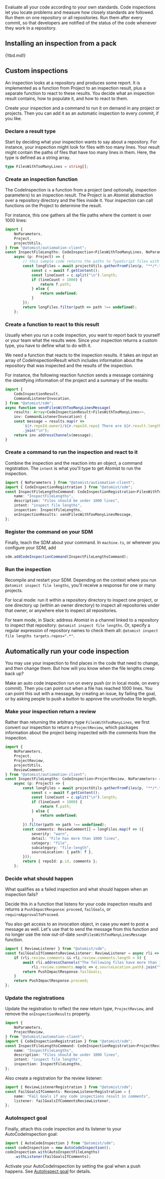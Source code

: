 Evaluate all your code according to your own standards.  Code
inspections let you locate problems and measure how closely standards
are followed.  Run them on one repository or all repositories.  Run
them after every commit, so that developers are notified of the status
of the code whenever they work in a repository.

## Installing an inspection from a pack

{!tbd.md!}

## Custom inspections

An inspection looks at a repository and produces some report.  It is
implemented as a function from Project to an inspection result, plus a
separate function to react to these results.  You decide what an
inspection result contains, how to populate it, and how to react to
them.

Create your inspection and a command to run it on demand in any
project or projects.  Then you can add it as an automatic inspection to
every commit, if you like.

### Declare a result type

Start by deciding what your inspection wants to say about a
repository.  For instance, your inspection might look for files with
too many lines.  Your result might contain the paths of files that
have too many lines in them.  Here, the type is defined as a string
array.

```typescript
type FilesWithTooManyLines = string[];
```

### Create an inspection function

The CodeInspection is a function from a project (and optionally,
inspection parameters) to an inspection result.  The Project is an
Atomist abstraction over a repository directory and the files inside
it.  Your inspection can call functions on the Project to determine
the result.

For instance, this one gathers all the file paths where the content is
over 1000 lines:

```typescript
import {
    NoParameters,
    Project,
    projectUtils,
} from "@atomist/autiomation-client";
const InspectFileLengths: CodeInspection<FilesWithTooManyLines, NoParameters> =
    async (p: Project) => {
        // this sample code returns the paths to TypeScript files with over 1000 lines
        const longFiles = await projectUtils.gatherFromFiles(p, "**/*.ts", async f => {
            const c = await f.getContent();
            const lineCount = c.split("\n").length;
            if (lineCount > 1000) {
                return f.path;
            } else {
                return undefined;
            }
        });
        return longFiles.filter(path => path !== undefined);
    };
```

### Create a function to react to this result

Usually when you run a code inspection, you want to report back to
yourself or your team what the results were.  Since your inspection
returns a custom type, you have to define what to do with it.

We need a function that reacts to the inspection results.  It takes an
input an array of CodeInspectionResult which includes information
about the repository that was inspected and the results of the
inspection.

For instance, the following reaction function sends a message
containing the identifying information of the project and a summary of
the results:

```typescript
import {
    CodeInspectionResult,
    CommandListenerInvocation,
} from "@atomist/sdm";
async function sendFilesWithTooManyLinesMessage(
    results: Array<CodeInspectionResult<FilesWithTooManyLines>>,
    inv: CommandListenerInvocation) {
    const message = results.map(r =>
        `${r.repoId.owner}/${r.repoId.repo} There are ${r.result.length} files with too many lines`)
        .join("\n");
    return inv.addressChannels(message);
}
```

### Create a command to run the inspection and react to it

Combine the inspection and the reaction into an object, a command
registration.  The `intent` is what you'll type to get Atomist to run
the inspection.

```typescript
import { NoParameters } from "@atomist/autiomation-client";
import { CodeInspectionRegistration } from "@atomist/sdm";
const InspectFileLengthsCommand: CodeInspectionRegistration<FilesWithTooManyLines, NoParameters> = {
    name: "InspectFileLengths",
    description: "Files should be under 1000 lines",
    intent: "inspect file lengths",
    inspection: InspectFileLengths,
    onInspectionResults: sendFilesWithTooManyLinesMessage,
};
```

### Register the command on your SDM

Finally, teach the SDM about your command. In `machine.ts`, or
wherever you configure your SDM, add

```typescript
sdm.addCodeInspectionCommand(InspectFileLengthsCommand);
```

### Run the inspection

Recompile and restart your SDM.  Depending on the context where you run
`@atomist inspect file lengths`, you'll receive a response for one or
many projects.

For local mode: run it within a repository directory to inspect one
project, or one directory up (within an owner directory) to inspect
all repositories under that owner, or anywhere else to inspect all
repositories.

For team mode, in Slack: address Atomist in a channel linked to a
repository to inspect that repository: `@atomist inspect file
lengths`.  Or, specify a regular expression of repository names to
check them all: `@atomist inspect file lengths targets.repos=".*"`.

## Automatically run your code inspection

You may use your inspection to find places in the code that need to
change, and then change them.  But how will you know when the file
lengths creep back up?

Make an auto code inspection run on every push (or in local mode, on
every commit).  Then you can point out when a file has reached 1000
lines.  You can point this out with a message, by creating an issue,
by failing the goal, or by asking people to push a button to approve
the unorthodox file length.

### Make your inspection return a review

Rather than returning the arbitrary type `FilesWithTooManyLines`, we
first convert our inspection to return a `ProjectReview`, which
packages information about the project being inspected with the
comments from the inspection.

```typescript
import {
    NoParameters,
    Project,
    ProjectReview,
    projectUtils,
    ReviewComment,
} from "@atomist/autiomation-client";
const InspectFileLengths: CodeInspection<ProjectReview, NoParameters> =
    async (p: Project) => {
        const longFiles = await projectUtils.gatherFromFiles(p, "**/*.ts", async f => {
            const c = await f.getContent();
            const lineCount = c.split("\n").length;
            if (lineCount > 1000) {
                return f.path;
            } else {
                return undefined;
            }
        }).filter(path => path !== undefined);
        const comments: ReviewComment[] = longFiles.map(f => ({
            severity: "warn",
            detail: "File has more than 1000 lines",
            category: "file",
            subcategory: "file-length",
            sourceLocation: { path: f },
        }));
        return { repoId: p.id, comments };
    };
```

### Decide what should happen

What qualifies as a failed inspection and what should happen when an
inspection fails?

Decide this in a function that listens for your code inspection
results and returns a `PushImpactResponse`: `proceed`, `failGoals`, or
`requireApprovalToProceed`.

You also get access to an invocation object, in case you want to post
a message as well.  Let's use that to send the message from this
function and no longer use the now out-of-date
`sendFilesWithTooManyLinesMessage` function.

```typescript
import { ReviewListener } from "@atomist/sdm";
const failGoalsIfCommentsReviewListener: ReviewListener = async rli => {
    if (rli.review.comments && rli.review.comments.length > 0) {
        await rli.addressChannels("The following files have more than 1000 lines:\n" +
            rli.review.comments.map(c => c.sourceLocation.path).join("\n"));
        return PushImpactResponse.failGoals;
    }
    return PushImpactResponse.proceed;
};
```

### Update the registrations

Update the registration to reflect the new return type,
`ProjectReview`, and remove the `onInspectionResults` property.

```typescript
import {
    NoParameters,
    ProjectReview,
} from "@atomist/automation-client";
import { CodeInspectionRegistration } from "@atomist/sdm";
const InspectFileLengthsCommand: CodeInspectionRegistration<ProjectReview, NoParameters> = {
    name: "InspectFileLengths",
    description: "Files should be under 1000 lines",
    intent: "inspect file lengths",
    inspection: InspectFileLengths,
};
```

Also create a registration for the review listener:

```typescript
import { ReviewListenerRegistration } from "@atomist/sdm";
const FailGoalsIfComments: ReviewListenerRegistration = {
    name: "Fail Goals if any code inspections result in comments",
    listener: failGoalsIfCommentsReviewListener,
};
```

### AutoInspect goal

Finally, attach this code inspection and its listener to your
AutoCodeInspection goal:

```typescript
import { AutoCodeInspection } from "@atomist/sdm";
const codeInspection = new AutoCodeInspection();
codeInspection.with(AutoInspectFileLengths)
    .withListener(FailGoalsIfComments);
```

Activate your AutoCodeInspection by setting the goal when a push
happens. See [AutoInspect goal][autoinspect-goal] for details.

[autoinspect-goal]: goal.md#autoinspect (AutoInspect Goal)
